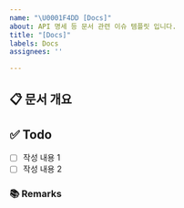 ```yaml
---
name: "\U0001F4DD [Docs]"
about: API 명세 등 문서 관련 이슈 템플릿 입니다.
title: "[Docs]"
labels: Docs
assignees: ''

---
```


## 📋 문서 개요
<!-- 문서화한 내용 또는 변경사항을 적습니다. -->

## ✅ Todo
- [ ] 작성 내용 1
- [ ] 작성 내용 2

### 📚 Remarks
<!-- 비고사항이 있었다면 적습니다. -->
